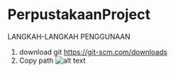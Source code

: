 # PerpustakaanProject

LANGKAH-LANGKAH PENGGUNAAN

1. download git https://git-scm.com/downloads
2. Copy path 
    ![alt text](https://github.com/AlfianFR1/PerpustakaanProject/tree/alfian/readme/1.png?raw=true)
   
